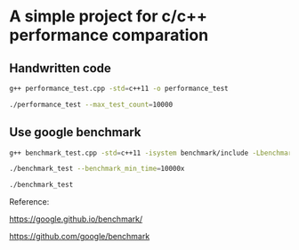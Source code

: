 # A simple project for c/c++ performance comparation

## Handwritten code
```bash
g++ performance_test.cpp -std=c++11 -o performance_test

./performance_test --max_test_count=10000
```

## Use google benchmark
```bash
g++ benchmark_test.cpp -std=c++11 -isystem benchmark/include -Lbenchmark/build/src -lbenchmark -lpthread -o benchmark_test

./benchmark_test --benchmark_min_time=10000x

./benchmark_test
```
Reference: 

https://google.github.io/benchmark/

https://github.com/google/benchmark
